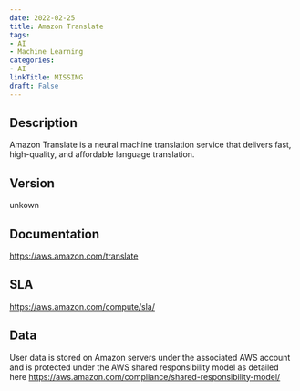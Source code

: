 ```yaml
---
date: 2022-02-25
title: Amazon Translate
tags: 
- AI
- Machine Learning
categories: 
- AI
linkTitle: MISSING
draft: False
---
```


## Description

Amazon Translate is a neural machine translation service that delivers fast, high-quality, and affordable language translation.

## Version

unkown

## Documentation

https://aws.amazon.com/translate

## SLA

https://aws.amazon.com/compute/sla/

## Data

User data is stored on Amazon servers under the associated AWS account and is protected under the AWS shared responsibility model as detailed here https://aws.amazon.com/compliance/shared-responsibility-model/
